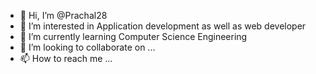 - 👋 Hi, I’m @Prachal28
- 👀 I’m interested in Application development as well as web developer
- 🌱 I’m currently learning Computer Science Engineering
- 💞️ I’m looking to collaborate on ...
- 📫 How to reach me ...

<!---
Prachal28/Prachal28 is a ✨ special ✨ repository because its `README.md` (this file) appears on your GitHub profile.
You can click the Preview link to take a look at your changes.
--->
